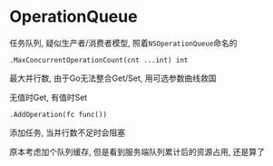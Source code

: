 # OperationQueue

任务队列, 疑似生产者/消费者模型, 照着`NSOperationQueue`命名的

```
.MaxConcurrentOperationCount(cnt ...int) int
```

最大并行数, 由于Go无法整合Get/Set, 用可选参数曲线救国

无值时Get, 有值时Set

```
.AddOperation(fc func())
```
添加任务, 当并行数不足时会阻塞

原本考虑加个队列缓存, 但是看到服务端队列累计后的资源占用, 还是算了
